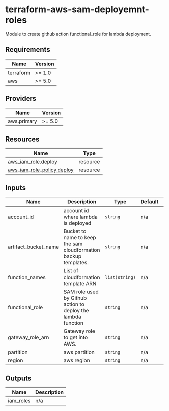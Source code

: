# terraform-aws-sam-deployemnt-roles

Module to create github action functional_role for lambda deployment. 

<!-- BEGIN_TF_DOCS -->

## Requirements

| Name      | Version |
| --------- | ------- |
| terraform | >= 1.0  |
| aws       | >= 5.0  |

## Providers

| Name        | Version |
| ----------- | ------- |
| aws.primary | >= 5.0  |

## Resources

| Name                                                         | Type     |
| ------------------------------------------------------------ | -------- |
| [aws_iam_role.deploy](https://registry.terraform.io/providers/hashicorp/aws/latest/docs/resources/iam_role) | resource |
| [aws_iam_role_policy.deploy](https://registry.terraform.io/providers/hashicorp/aws/latest/docs/resources/iam_role_policy) | resource |

## Inputs

| Name                   | Description                                                  | Type           | Default | Required |
| ---------------------- | ------------------------------------------------------------ | -------------- | ------- | :------: |
| account\_id            | account id where lambda is deployed                          | `string`       | n/a     |   yes    |
| artifact\_bucket\_name | Bucket to name to keep the sam cloudformation backup templates. | `string`       | n/a     |   yes    |
| function\_names        | List of cloudformation template ARN                          | `list(string)` | n/a     |   yes    |
| functional\_role       | SAM role used by Github action to deploy the lambda function | `string`       | n/a     |   yes    |
| gateway\_role\_arn     | Gateway role to get into AWS.                                | `string`       | n/a     |   yes    |
| partition              | aws partition                                                | `string`       | n/a     |   yes    |
| region                 | aws region                                                   | `string`       | n/a     |   yes    |

## Outputs

| Name       | Description |
| ---------- | ----------- |
| iam\_roles | n/a         |

<!-- END_TF_DOCS -->
